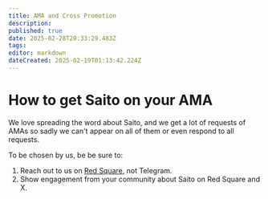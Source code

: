 ```yaml
---
title: AMA and Cross Promotion
description: 
published: true
date: 2025-02-28T20:33:29.483Z
tags: 
editor: markdown
dateCreated: 2025-02-19T01:13:42.224Z
---
```


# How to get Saito on your AMA

We love spreading the word about Saito, and we get a lot of requests of AMAs so sadly we can't appear on all of them or even respond to all requests.

To be chosen by us, be be sure to:

1. Reach out to us on [Red Square](saito.io/redsquare), not Telegram.
2. Show engagement from your community about Saito on Red Square and X.
